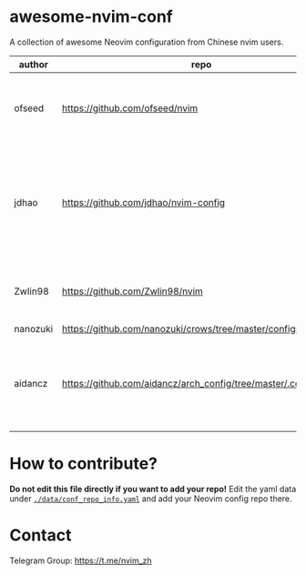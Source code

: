 # awesome-nvim-conf

A collection of awesome Neovim configuration from Chinese nvim users.

<!--MARKDOWN_TABLE_START-->
| author |                              repo                             |                                            description                                           |                          tags                         |stars|
|--------|---------------------------------------------------------------|--------------------------------------------------------------------------------------------------|-------------------------------------------------------|-----|
| ofseed |                 https://github.com/ofseed/nvim                |                                    Over 150+ featured plugins                                    |nvim-lsp, C/C++, Rust, GO, JavaScript, TypeScript, Java| 146 |
|  jdhao |              https://github.com/jdhao/nvim-config             |A modern Neovim configuration with full battery for Python, Lua, C++, Markdown, LaTeX, and more...|                nvim-lsp, Python, LaTeX                | 3404|
| Zwlin98|                https://github.com/Zwlin98/nvim                |                A simple and clean neovim configuration, optimized for HHKB layout                |             nvim-lsp, Lua, HHKB, Nord, Lua            |  43 |
|nanozuki|   https://github.com/nanozuki/crows/tree/master/configs/nvim  |                                               None                                               |                          None                         |  14 |
| aidancz|https://github.com/aidancz/arch_config/tree/master/.config/nvim|          simple single-file neovim config, with sensible options, mappings, autocmds...          |                    lua, single-file                   |  0  |
<!--MARKDOWN_TABLE_END-->

# How to contribute?

**Do not edit this file directly if you want to add your repo!**
Edit the yaml data under [`./data/conf_repo_info.yaml`](./data/conf_repo_info.yaml) and add your Neovim config repo there.

# Contact

Telegram Group: <https://t.me/nvim_zh>
